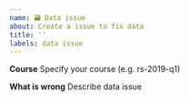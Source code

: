 ```yaml
---
name: 🗃 Data issue
about: Create a issue to fix data
title: ''
labels: data issue
---
```


**Course**
Specify your course (e.g. rs-2019-q1)

**What is wrong**
Describe data issue
